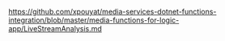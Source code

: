 https://github.com/xpouyat/media-services-dotnet-functions-integration/blob/master/media-functions-for-logic-app/LiveStreamAnalysis.md
